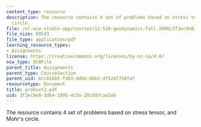 ```yaml
---
content_type: resource
description: The resource contains 4 set of problems based on stress tensor, and Mohr's
  circle.
file: /ol-ocw-studio-app/courses/12-520-geodynamics-fall-2006/3f3ec9e83d6418954c5a28c897caa2eb_probset2.pdf
file_size: 89543
file_type: application/pdf
learning_resource_types:
- Assignments
license: https://creativecommons.org/licenses/by-nc-sa/4.0/
ocw_type: OCWFile
parent_title: Assignments
parent_type: CourseSection
parent_uid: bcc016b5-fd63-dd6d-68b2-4f52df750fa7
resourcetype: Document
title: probset2.pdf
uid: 3f3ec9e8-3d64-1895-4c5a-28c897caa2eb
---
```

The resource contains 4 set of problems based on stress tensor, and Mohr's circle.